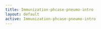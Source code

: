```yaml
---
title: Immunization-phcase-pneumo-intro
layout: default
active: Immunization-phcase-pneumo-intro
---
```


